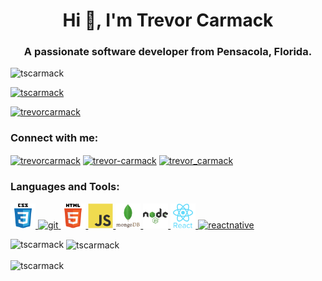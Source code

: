 <h1 align="center">Hi 👋, I'm Trevor Carmack</h1>
<h3 align="center">A passionate software developer from Pensacola, Florida.</h3>

<p align="left"> <img src="https://komarev.com/ghpvc/?username=tscarmack&label=Profile%20views&color=0e75b6&style=flat" alt="tscarmack" /> </p>

<p align="left"> <a href="https://github.com/ryo-ma/github-profile-trophy"><img src="https://github-profile-trophy.vercel.app/?username=tscarmack" alt="tscarmack" /></a> </p>

<p align="left"> <a href="https://twitter.com/trevorcarmack" target="blank"><img src="https://img.shields.io/twitter/follow/trevorcarmack?logo=twitter&style=for-the-badge" alt="trevorcarmack" /></a> </p>

<h3 align="left">Connect with me:</h3>
<p align="left">
<a href="https://twitter.com/trevorcarmack" target="blank"><img align="center" src="https://raw.githubusercontent.com/rahuldkjain/github-profile-readme-generator/master/src/images/icons/Social/twitter.svg" alt="trevorcarmack" height="30" width="40" /></a>
<a href="https://linkedin.com/in/trevor-carmack" target="blank"><img align="center" src="https://raw.githubusercontent.com/rahuldkjain/github-profile-readme-generator/master/src/images/icons/Social/linked-in-alt.svg" alt="trevor-carmack" height="30" width="40" /></a>
<a href="https://instagram.com/trevor_carmack" target="blank"><img align="center" src="https://raw.githubusercontent.com/rahuldkjain/github-profile-readme-generator/master/src/images/icons/Social/instagram.svg" alt="trevor_carmack" height="30" width="40" /></a>
</p>

<h3 align="left">Languages and Tools:</h3>
<p align="left"> <a href="https://www.w3schools.com/css/" target="_blank" rel="noreferrer"> <img src="https://raw.githubusercontent.com/devicons/devicon/master/icons/css3/css3-original-wordmark.svg" alt="css3" width="40" height="40"/> </a> <a href="https://git-scm.com/" target="_blank" rel="noreferrer"> <img src="https://www.vectorlogo.zone/logos/git-scm/git-scm-icon.svg" alt="git" width="40" height="40"/> </a> <a href="https://www.w3.org/html/" target="_blank" rel="noreferrer"> <img src="https://raw.githubusercontent.com/devicons/devicon/master/icons/html5/html5-original-wordmark.svg" alt="html5" width="40" height="40"/> </a> <a href="https://developer.mozilla.org/en-US/docs/Web/JavaScript" target="_blank" rel="noreferrer"> <img src="https://raw.githubusercontent.com/devicons/devicon/master/icons/javascript/javascript-original.svg" alt="javascript" width="40" height="40"/> </a> <a href="https://www.mongodb.com/" target="_blank" rel="noreferrer"> <img src="https://raw.githubusercontent.com/devicons/devicon/master/icons/mongodb/mongodb-original-wordmark.svg" alt="mongodb" width="40" height="40"/> </a> <a href="https://nodejs.org" target="_blank" rel="noreferrer"> <img src="https://raw.githubusercontent.com/devicons/devicon/master/icons/nodejs/nodejs-original-wordmark.svg" alt="nodejs" width="40" height="40"/> </a> <a href="https://reactjs.org/" target="_blank" rel="noreferrer"> <img src="https://raw.githubusercontent.com/devicons/devicon/master/icons/react/react-original-wordmark.svg" alt="react" width="40" height="40"/> </a> <a href="https://reactnative.dev/" target="_blank" rel="noreferrer"> <img src="https://reactnative.dev/img/header_logo.svg" alt="reactnative" width="40" height="40"/> </a> </p>

<p><img align="left" src="https://github-readme-stats.vercel.app/api/top-langs?username=tscarmack&show_icons=true&locale=en&layout=compact" alt="tscarmack" /></p>

<p>&nbsp;<img align="center" src="https://github-readme-stats.vercel.app/api?username=tscarmack&show_icons=true&locale=en" alt="tscarmack" /></p>

<p><img align="center" src="https://github-readme-streak-stats.herokuapp.com/?user=tscarmack&" alt="tscarmack" /></p>
